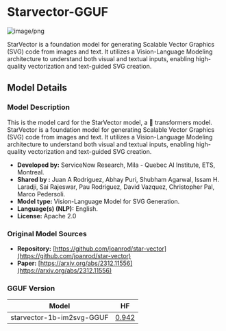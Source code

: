# Starvector-GGUF

![image/png](https://cdn-uploads.huggingface.co/production/uploads/65c27c201b5b51dd4814fcd2/ULL7FkrMHA38I8olD7nEh.png)

StarVector is a foundation model for generating Scalable Vector Graphics (SVG) code from images and text. It utilizes a Vision-Language Modeling architecture to understand both visual and textual inputs, enabling high-quality vectorization and text-guided SVG creation.

## Model Details

### Model Description

This is the model card for the StarVector model, a 🤗 transformers model. StarVector is a foundation model for generating Scalable Vector Graphics (SVG) code from images and text. It utilizes a Vision-Language Modeling architecture to understand both visual and textual inputs, enabling high-quality vectorization and text-guided SVG creation.

- **Developed by:** ServiceNow Research, Mila - Quebec AI Institute, ETS, Montreal.
- **Shared by :** Juan A Rodriguez, Abhay Puri, Shubham Agarwal, Issam H. Laradji, Sai Rajeswar, Pau Rodriguez, David Vazquez, Christopher Pal, Marco Pedersoli.
- **Model type:** Vision-Language Model for SVG Generation.
- **Language(s) (NLP):** English.
- **License:** Apache 2.0

### Original Model Sources

- **Repository:** [https://github.com/joanrod/star-vector](https://github.com/joanrod/star-vector)
- **Paper:** [https://arxiv.org/abs/2312.11556](https://arxiv.org/abs/2312.11556)

### GGUF Version

| Model             | HF | 
|--------------------|-----------|
|starvector-1b-im2svg-GGUF| [0.942](https://huggingface.co/mod479711/starvector-1b-im2svg-GGUF)     |


